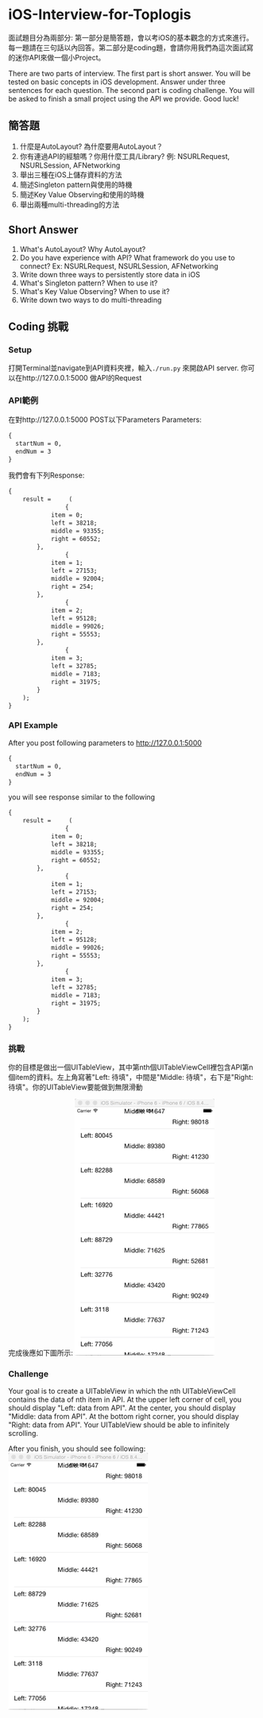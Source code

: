 # iOS-Interview-for-Toplogis

面試題目分為兩部分: 第一部分是簡答題，會以考iOS的基本觀念的方式來進行。每一題請在三句話以內回答。第二部分是coding題，會請你用我們為這次面試寫的迷你API來做一個小Project。

There are two parts of interview. The first part is short answer. You will be tested on basic concepts in iOS development. Answer under three sentences for each question. The second part is coding challenge. You will be asked to finish a small project using the API we provide. Good luck!

## 簡答題
1. 什麼是AutoLayout? 為什麼要用AutoLayout？
2. 你有連過API的經驗嗎？你用什麼工具/Library? 例: NSURLRequest, NSURLSession, AFNetworking
3. 舉出三種在iOS上儲存資料的方法
4. 簡述Singleton pattern與使用的時機
5. 簡述Key Value Observing和使用的時機
6. 舉出兩種multi-threading的方法

## Short Answer
1. What's AutoLayout? Why AutoLayout?
2. Do you have experience with API? What framework do you use to connect? Ex: NSURLRequest, NSURLSession, AFNetworking
3. Write down three ways to persistently store data in iOS
4. What's Singleton pattern? When to use it?
5. What's Key Value Observing? When to use it?
6. Write down two ways to do multi-threading

## Coding 挑戰
### Setup 
打開Terminal並navigate到API資料夾裡，輸入`./run.py`
來開啟API server. 你可以在http://127.0.0.1:5000 做API的Request

### API範例
在對http://127.0.0.1:5000 POST以下Parameters
Parameters:
```
{
  startNum = 0,
  endNum = 3
}
```
我們會有下列Response:
```
{
    result =     (
                {
            item = 0;
            left = 38218;
            middle = 93355;
            right = 60552;
        },
                {
            item = 1;
            left = 27153;
            middle = 92004;
            right = 254;
        },
                {
            item = 2;
            left = 95128;
            middle = 99026;
            right = 55553;
        },
                {
            item = 3;
            left = 32785;
            middle = 7183;
            right = 31975;
        }
    );
}
```
### API Example
After you post following parameters to http://127.0.0.1:5000
```
{
  startNum = 0,
  endNum = 3
}
```
you will see response similar to the following
```
{
    result =     (
                {
            item = 0;
            left = 38218;
            middle = 93355;
            right = 60552;
        },
                {
            item = 1;
            left = 27153;
            middle = 92004;
            right = 254;
        },
                {
            item = 2;
            left = 95128;
            middle = 99026;
            right = 55553;
        },
                {
            item = 3;
            left = 32785;
            middle = 7183;
            right = 31975;
        }
    );
}
```

### 挑戰
你的目標是做出一個UITableView，其中第nth個UITableViewCell裡包含API第n個item的資料。左上角寫著"Left: 待填"，中間是"Middle: 待填"，右下是"Right: 待填"。你的UITableView要能做到無限滑動

完成後應如下圖所示:
![Result](/Result.gif)

### Challenge
Your goal is to create a UITableView in which the nth UITableViewCell contains the data of nth item in API. At the upper left corner of cell, you should display "Left: data from API". At the center, you should display "Middle: data from API". At the bottom right corner, you should display "Right: data from API". Your UITableView should be able to infinitely scrolling.

After you finish, you should see following:
![Result](/Result.gif)




